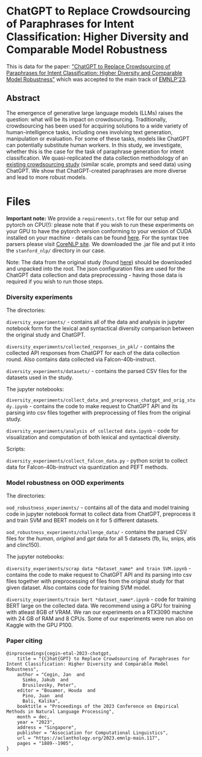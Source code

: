 
# ChatGPT to Replace Crowdsourcing of Paraphrases for Intent Classification: Higher Diversity and Comparable Model Robustness

This is data for the paper: ["ChatGPT to Replace Crowdsourcing of Paraphrases for Intent Classification: Higher Diversity and Comparable Model Robustness"](https://arxiv.org/abs/2305.12947) which was accepted to the main track of [EMNLP'23](https://2023.emnlp.org/).

## Abstract

The emergence of generative large language models (LLMs) raises the question: what will be its impact on crowdsourcing. Traditionally, crowdsourcing has been used for acquiring solutions to a wide variety of human-intelligence tasks, including ones involving text generation, manipulation or evaluation. For some of these tasks, models like ChatGPT can potentially substitute human workers. In this study, we investigate, whether this is the case for the task of paraphrase generation for intent classification. We quasi-replicated the data collection methodology of an [existing crowdsourcing study](https://aclanthology.org/2020.emnlp-main.650/) (similar scale, prompts and seed data) using ChatGPT. We show that ChatGPT-created paraphrases are more diverse and lead to more robust models.


# Files

**Important note:** We provide a ``requirements.txt`` file for our setup and pytorch on CPU(!): please note that if you wish to run these experiments on your GPU to have the pytorch version conforming to your version of CUDA installed on your machine - details can be found [here](https://pytorch.org/get-started/locally/). For the syntax tree parsers please visit [CoreNLP site](https://stanfordnlp.github.io/CoreNLP/). We downloaded the .jar file and put it into the ``stanford_nlp/`` directory in our case.

Note: The data from the original study (found [here](https://aclanthology.org/2020.emnlp-main.650/)) should be downloaded and unpacked into the root. The json configuration files are used for the ChatGPT data collection and data preprocessing - having those data is required if you wish to run those steps.

### Diversity experiments

The directories:

``diversity_experiments/`` - contains all of the data and analysis in jupyter notebook form for the lexical and syntactical diversity comparison between the original study and ChatGPT.

``diversity_experiments/collected_responses_in_pkl/`` - contains the collected API responses from ChatGPT for each of the data collection round. Also contains data collected via Falcon-40b-instruct.

``diversity_experiments/datasets/`` - contains the parsed CSV files for the datasets used in the study.

The jupyter notebooks:

`diversity_experiments/collect_data_and_preprocess_chatgpt_and_orig_study.ipynb` - contains the code to make request to ChatGPT API and its parsing into csv files together with preprocessing of files from the original study.

`diversity_experiments/analysis of collected data.ipynb` - code for visualization and computation of both lexical and syntactical diversity.

Scripts:

`diversity_experiments/collect_falcon_data.py` - python script to collect data for Falcon-40b-instruct via quantization and PEFT methods.

### Model robustness on OOD experiments

The directories:

``ood_robustness_experiments/`` - contains all of the data and model training code in jupyter notebook format to collect data from ChatGPT, preprocess it and train SVM and BERT models on it for 5 different datasets.

``ood_robustness_experiments/challenge_data/`` - contains the parsed CSV files for the *human*, *original* and *gpt* data for all 5 datasets (fb, liu, snips, atis and clinc150).

The jupyter notebooks:

`diversity_experiments/scrap data *dataset_name* and train SVM.ipynb` - contains the code to make request to ChatGPT API and its parsing into csv files together with preprocessing of files from the original study for that given dataset. Also contains code for training SVM model.

`diversity_experiments/train bert *dataset_name*.ipynb` - code for training BERT large on the collected data. We recommend using a GPU for training with atleast 8GB of VRAM. We ran our experiments on a RTX3090 machine with 24 GB of RAM and 8 CPUs. Some of our experiments were run also on Kaggle with the GPU P100.

### Paper citing

```
@inproceedings{cegin-etal-2023-chatgpt,
    title = "{C}hat{GPT} to Replace Crowdsourcing of Paraphrases for Intent Classification: Higher Diversity and Comparable Model Robustness",
    author = "Cegin, Jan  and
      Simko, Jakub  and
      Brusilovsky, Peter",
    editor = "Bouamor, Houda  and
      Pino, Juan  and
      Bali, Kalika",
    booktitle = "Proceedings of the 2023 Conference on Empirical Methods in Natural Language Processing",
    month = dec,
    year = "2023",
    address = "Singapore",
    publisher = "Association for Computational Linguistics",
    url = "https://aclanthology.org/2023.emnlp-main.117",
    pages = "1889--1905",
}
```
